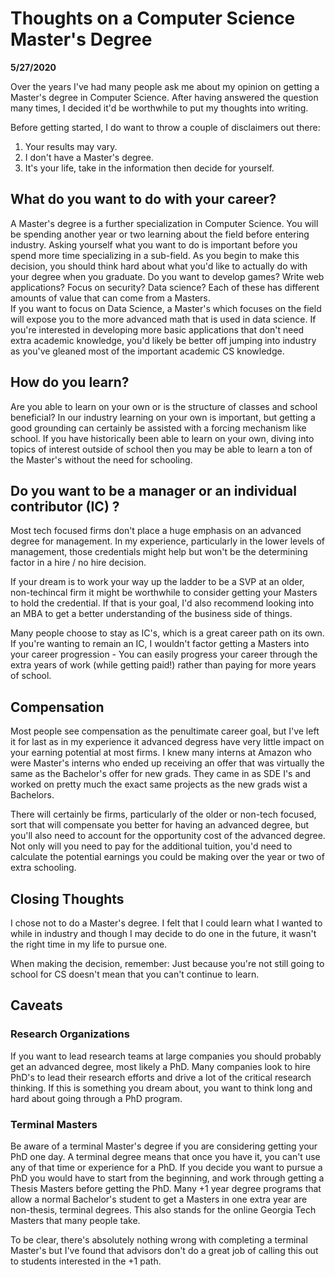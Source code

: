 # Thoughts on a Computer Science Master's Degree
**5/27/2020**

Over the years I've had many people ask me about my opinion on getting a Master's degree in Computer Science. After having answered the question many times, I decided it'd be worthwhile to put my thoughts into writing.

Before getting started, I do want to throw a couple of disclaimers out there: 

1. Your results may vary. 
1. I don't have a Master's degree.
1. It's your life, take in the information then decide for yourself.

## What do you want to do with your career?
A Master's degree is a further specialization in Computer Science. You will be spending another year or two learning about the field before entering industry. Asking yourself what you want to do is important before you spend more time specializing in a sub-field. As you begin to make this decision, you should think hard about what you'd like to actually do with your degree when you graduate.   Do you want to develop games? Write web applications? Focus on security? Data science? Each of these has different amounts of value that can come from a Masters.  
If you want to focus on Data Science, a Master's which focuses on the field will expose you to the more advanced math that is used in data science.  If you're interested in developing more basic applications that don't need extra academic knowledge, you'd likely be better off jumping into industry as you've gleaned most of the important academic CS knowledge.

## How do you learn?
Are you able to learn on your own or is the structure of classes and school beneficial? In our industry learning on your own is important, but getting a good grounding can certainly be assisted with a forcing mechanism like school.  If you have historically been able to learn on your own, diving into topics of interest outside of school then you may be able to learn a ton of the Master's without the need for schooling. 

## Do you want to be a manager or an individual contributor (IC) ?
Most tech focused firms don't place a huge emphasis on an advanced degree for management. In my experience, particularly in the lower levels of management, those credentials might help but won't be the determining factor in a hire / no hire decision. 

If your dream is to work your way up the ladder to be a SVP at an older, non-techincal firm it might be worthwhile to consider getting your Masters to hold the credential. If that is your goal, I'd also recommend looking into an MBA to get a better understanding of the business side of things.

Many people choose to stay as IC's, which is a great career path on its own.  If you're wanting to remain an IC, I wouldn't factor getting a Masters into your career progression - You can easily progress your career through the extra years of work (while getting paid!) rather than paying for more years of school.
## Compensation
Most people see compensation as the penultimate career goal, but I've left it for last as in my experience it advanced degress have very little impact on your earning potential at most firms. I knew many interns at Amazon who were Master's interns who ended up receiving an offer that was virtually the same as the Bachelor's offer for new grads. They came in as SDE I's and worked on pretty much the exact same projects as the new grads wist a Bachelors.  

There will certainly be firms, particularly of the older or non-tech focused, sort that will compensate you better for having an advanced degree, but you'll also need to account for the opportunity cost of the advanced degree.  Not only will you need to pay for the additional tuition, you'd need to calculate the potential earnings you could be making over the year or two of extra schooling.  

## Closing Thoughts
I chose not to do a Master's degree. I felt that I could learn what I wanted to while in industry and though I may decide to do one in the future, it wasn't the right time in my life to pursue one. 

When making the decision, remember: Just because you're not still going to school for CS doesn't mean that you can't continue to learn.



## Caveats

### Research Organizations
If you want to lead research teams at large companies you should probably get an advanced degree, most likely a PhD. Many companies look to hire PhD's to lead their research efforts and drive a lot of the critical research thinking.  If this is something you dream about, you want to think long and hard about going through a PhD program.

### Terminal Masters
Be aware of a terminal Master's degree if you are considering getting your PhD one day. A terminal degree means that once you have it, you can't use any of that time or experience for a PhD.  If you decide you want to pursue a PhD you would have to start from the beginning, and work through getting a Thesis Masters before getting the PhD. Many +1 year degree programs that allow a normal Bachelor's student to get a Masters in one extra year are non-thesis, terminal degrees. This also stands for the online Georgia Tech Masters that many people take. 

To be clear, there's absolutely nothing wrong with completing a terminal Master's but I've found that advisors don't do a great job of calling this out to students interested in the +1 path.